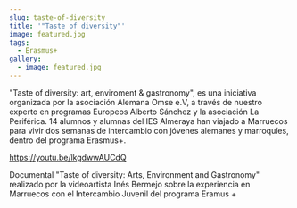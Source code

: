 ```yaml
---
slug: taste-of-diversity
title: '"Taste of diversity"'
image: featured.jpg
tags:
  - Erasmus+
gallery:
  - image: featured.jpg
---
```


"Taste of diversity: art, enviroment & gastronomy", es una iniciativa organizada
por la asociación Alemana Omse e.V, a través de nuestro experto en programas
Europeos Alberto Sánchez y la asociación La Periférica. 14 alumnos y alumnas del
IES Almeraya han viajado a Marruecos para vivir dos semanas de intercambio con
jóvenes alemanes y marroquíes, dentro del programa Erasmus+.

https://youtu.be/lkgdwwAUCdQ

Documental "Taste of diversity: Arts, Environment and Gastronomy" realizado por
la videoartista Inés Bermejo sobre la experiencia en Marruecos con el
Intercambio Juvenil del programa Eramus +
